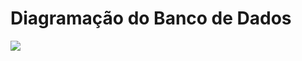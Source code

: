 # Diagramação do Banco de Dados
<div><img src="https://github.com/Marlon1337s/CourseFlow/database/DiagramaEER.pdf"/></div>
